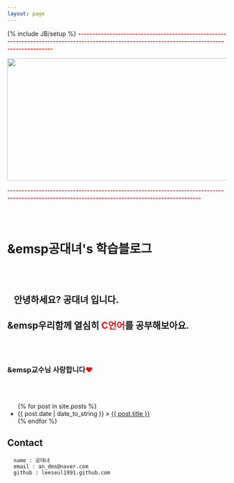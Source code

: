 ```yaml
---
layout: page
---
```

{% include JB/setup %}
<font color="red"><b>------------------------------------------------------------------------------------------------------------------------------------------------</b></font>

<img src="http://cfile23.uf.tistory.com/image/172A0B3950641DAB264C91" width = "830" height = "280">

<font color="red"><b>------------------------------------------------------------------------------------------------------------------------------------------------</b></font>
<div>
<br></br>
<h1>&emsp공대녀's 학습블로그 </h1>
<br></br>
<h2>&nbsp&nbsp&nbsp안녕하세요? 공대녀 입니다.</h2>
<h2>&emsp우리함께 열심히 <font color="red"><b>C언어</b></font>를 공부해보아요.</h2>
<br></br>
<h3>&emsp교수님 사랑합니다<font color="red">♥</font></h3>
<br></br>
</div>


<ul class="posts">
  {% for post in site.posts %}
    <li><span>{{ post.date | date_to_string }}</span> &raquo; <a href="{{ BASE_PATH }}{{ post.url }}">{{ post.title }}</a></li>
  {% endfor %}
</ul>

## Contact

      name : 공대녀
      email : an_dms@naver.com
      github : leeseul1991.github.com


